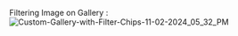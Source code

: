 Filtering Image on Gallery : 
![Custom-Gallery-with-Filter-Chips-11-02-2024_05_32_PM](https://github.com/user-attachments/assets/fba23c63-2cef-4792-a35c-6713c7951b1f)
